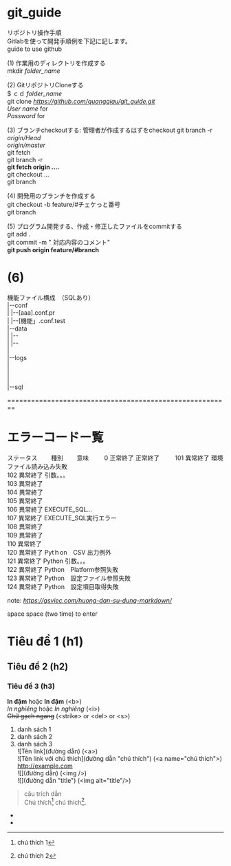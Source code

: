 # git_guide  
リポジトリ操作手順  
Gitlabを使って開発手順例を下記に記します。  
guide to use github  

(1)	作業用のディレクトリを作成する  
	mkdir *folder_name*  
	
(2)	GitリポジトリCloneする  
	$ ｃｄ *folder_name*    
	git clone *https://github.com/quanggiau/git_guide.git*   
		*User name* for  
		*Password* for  
	
(3)	ブランチcheckoutする: 管理者が作成するはずをcheckout
	git branch -r  
		*origin/Head*  
		*origin/master*  
	git fetch  
	git branch -r  
	**git fetch origin ....**  
	git checkout ...  
	git branch  
	
(4) 開発用のブランチを作成する  
	git checkout -b feature/#チェケっと番号  
	git branch  
	
(5) プログラム開発する、作成・修正したファイルをcommitする  
	git add .  
	git commit -m " 対応内容のコメント"  
	**git push origin feature/#branch**  
	
(6)
==========================================================
機能ファイル横成　（SQLあり）  
|--conf  
|  |--[aaa].conf.pr   
|  |--[機能」.conf.test  
|--data  
|  |--  
|  |--  
|  
|--logs  
|  
|  
|  
|--sql  


========================================================
# エラーコードー覧　　

ステータス　　	種別　　		意味  　　
0			正常終了		正常終了  　　
101			異常終了		環境ファイル読み込み失敗  
102			異常終了		引数。。。  
103			異常終了  		
104			異常終了  		
105			異常終了  		
106			異常終了		EXECUTE_SQL...  
107			異常終了		EXECUTE_SQL実行エラー  
108			異常終了  		
109			異常終了  		
110			異常終了  		
120			異常終了		Pytｈon　CSV 出力例外    
121			異常終了		Python 引数。。。  
122			異常終了		Python　Platform参照失敗    
123			異常終了		Python　設定ファイル参照失敗    
124			異常終了		Python　設定項目取得失敗    

note: *https://gsviec.com/huong-dan-su-dung-markdown/*  

space space (two time) to enter

# Tiêu đề 1 (h1)  
## Tiêu đề 2 (h2)  
### Tiêu đề 3 (h3)  
**In đậm** hoặc __In đậm__ (&lt;b&gt;)  
*In nghiêng* hoặc _In nghiêng_ (&lt;i&gt;)  
~~Chữ gạch ngang~~ (&lt;strike&gt; or &lt;del&gt; or &lt;s&gt;)  
1. danh sách 1  
2. danh sách 2  
3. danh sách 3  
![Tên link](đường dẫn) (&lt;a&gt;)  
![Tên link với chú thích](đường dẫn "chú thích") (&lt;a name="chú thích"&gt;)  
http://example.com  
![](đường dẫn) (&lt;img /&gt;)  
![](đường dẫn "title") (&lt;img alt="title"/&gt;)  
> câu trích dẫn  
Chú thích[^1] chú thích[^2].  

- [^1]: chú thích 1  
- [^2]: chú thích 2  